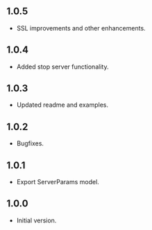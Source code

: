 ## 1.0.5

-   SSL improvements and other enhancements.

## 1.0.4

-   Added stop server functionality.

## 1.0.3

-   Updated readme and examples.

## 1.0.2

-   Bugfixes.

## 1.0.1

-   Export ServerParams model.

## 1.0.0

-   Initial version.
